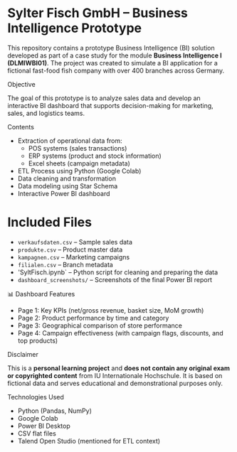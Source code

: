 # Sylter Fisch GmbH – Business Intelligence Prototype

This repository contains a prototype Business Intelligence (BI) solution developed as part of a case study for the module **Business Intelligence I (DLMIWBI01)**. The project was created to simulate a BI application for a fictional fast-food fish company with over 400 branches across Germany.

 Objective

The goal of this prototype is to analyze sales data and develop an interactive BI dashboard that supports decision-making for marketing, sales, and logistics teams.

 Contents

- Extraction of operational data from:
  - POS systems (sales transactions)
  - ERP systems (product and stock information)
  - Excel sheets (campaign metadata)
- ETL Process using Python (Google Colab)
- Data cleaning and transformation
- Data modeling using Star Schema
- Interactive Power BI dashboard

# Included Files

- `verkaufsdaten.csv` – Sample sales data
- `produkte.csv` – Product master data
- `kampagnen.csv` – Marketing campaigns
- `filialen.csv` – Branch metadata
- 'SyltFisch.ipynb` – Python script for cleaning and preparing the data
- `dashboard_screenshots/` – Screenshots of the final Power BI report

 📊 Dashboard Features

- Page 1: Key KPIs (net/gross revenue, basket size, MoM growth)
- Page 2: Product performance by time and category
- Page 3: Geographical comparison of store performance
- Page 4: Campaign effectiveness (with campaign flags, discounts, and top products)

 Disclaimer

This is a **personal learning project** and **does not contain any original exam or copyrighted content** from IU Internationale Hochschule. It is based on fictional data and serves educational and demonstrational purposes only.

 Technologies Used

- Python (Pandas, NumPy)
- Google Colab
- Power BI Desktop
- CSV flat files
- Talend Open Studio (mentioned for ETL context)

